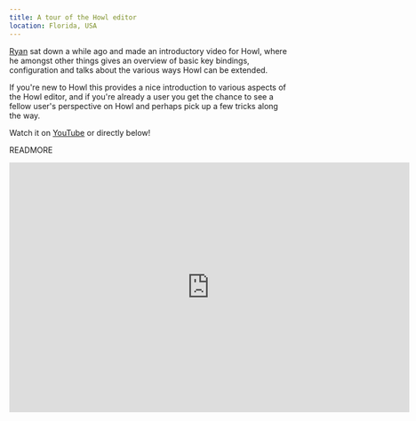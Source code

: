 ```yaml
---
title: A tour of the Howl editor
location: Florida, USA
---
```


[Ryan](https://github.com/kirbyfan64) sat down a while ago and made an
introductory video for Howl, where he amongst other things gives an overview of
basic key bindings, configuration and talks about the various ways Howl can be
extended.

If you're new to Howl this provides a nice introduction to various aspects of
the Howl editor, and if you're already a user you get the chance to see a fellow
user's perspective on Howl and perhaps pick up a few tricks along the way.

Watch it on [YouTube](https://youtu.be/FmxKXWXj90c) or directly below!

READMORE

<iframe width="720" height="450" src="https://www.youtube.com/embed/FmxKXWXj90c"
frameborder="0" allowfullscreen></iframe>

